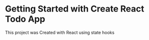 # Getting Started with Create React Todo App

This project was Created with React using state hooks




